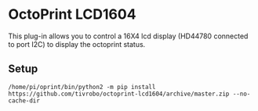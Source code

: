# OctoPrint LCD1604

This plug-in allows you to control a 16X4 lcd display (HD44780 connected to port I2C) to display the octoprint status.

## Setup

`/home/pi/oprint/bin/python2 -m pip install https://github.com/tivrobo/octoprint-lcd1604/archive/master.zip --no-cache-dir`
